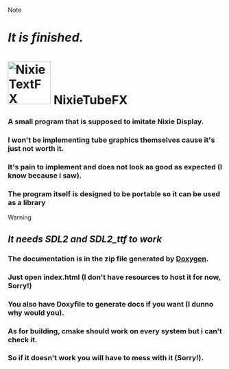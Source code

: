 > [!NOTE]
> # ***It is finished.***

# <img src="https://github.com/user-attachments/assets/4968068e-deda-4ba2-ac70-e18cb540f32c" alt="NixieTextFX" width="100"> NixieTubeFX
### A small program that is supposed to imitate Nixie Display.

### I won't be implementing tube graphics themselves cause it's just not worth it.
### It's pain to implement and does not look as good as expected (I know because i saw).

### The program itself is designed to be portable so it can be used as a library
> [!WARNING]
> ## ***It needs SDL2 and SDL2_ttf to work***

### The documentation is in the zip file generated by [Doxygen](https://www.doxygen.nl/index.html).
### Just open index.html (I don't have resources to host it for now, Sorry!)
### You also have Doxyfile to generate docs if you want (I dunno why would you).

### As for building, cmake should work on every system but i can't check it.
### So if it doesn't work you will have to mess with it (Sorry!).
